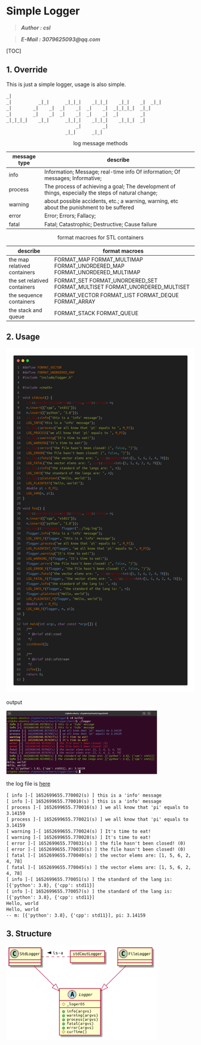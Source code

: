 # Simple Logger
>___Author : csl___   

>___E-Mail : 3079625093@qq.com___   

[TOC]

## 1. Override

This is just a simple logger, usage is also simple.
```ABAP                                   
_|                                                          
_|          _|_|      _|_|_|    _|_|_|    _|_|    _|  _|_|  
_|        _|    _|  _|    _|  _|    _|  _|_|_|_|  _|_|      
_|        _|    _|  _|    _|  _|    _|  _|        _|        
_|_|_|_|    _|_|      _|_|_|    _|_|_|    _|_|_|  _|        
                          _|        _|                      
                      _|_|      _|_|                       
```

<center>

log message methods

|message type|describe|
|---|---| 
|info|Information; Message; real-time info Of information; Of messages; Informative;|
|process|The process of achieving a goal; The development of things, especially the steps of natural change;|
|warning|about possible accidents, etc.; a warning, warning, etc about the punishment to be suffered|
|error|Error; Errors; Fallacy;|
|fatal|Fatal; Catastrophic; Destructive; Cause failure|

</center>

<center>

format macroes for STL containers

|describe|format macroes|
|---|---|
|the map relatived containers|FORMAT_MAP FORMAT_MULTIMAP FORMAT_UNORDERED_MAP FORMAT_UNORDERED_MULTIMAP|
|the set relatived containers|FORMAT_SET FORMAT_UNORDERED_SET FORMAT_MULTISET FORMAT_UNORDERED_MULTISET|
|the sequence containers|FORMAT_VECTOR FORMAT_LIST FORMAT_DEQUE FORMAT_ARRAY|
|the stack and queue|FORMAT_STACK FORMAT_QUEUE|

</center>

## 2. Usage
<img src="./img/code.png">

output

<img src="./img/output.png" width=80%>

the log file is [here](./log.log)

```apl
[ info ]-[ 1652699655.770002(s) ] this is a 'info' message
[ info ]-[ 1652699655.770010(s) ] this is a 'info' message
[ process ]-[ 1652699655.770016(s) ] we all know that 'pi' equals to 3.14159
[ process ]-[ 1652699655.770021(s) ] we all know that 'pi' equals to 3.14159
[ warning ]-[ 1652699655.770024(s) ] It's time to eat!
[ warning ]-[ 1652699655.770028(s) ] It's time to eat!
[ error ]-[ 1652699655.770031(s) ] the file hasn't been closed! (0)
[ error ]-[ 1652699655.770035(s) ] the file hasn't been closed! (0)
[ fatal ]-[ 1652699655.770040(s) ] the vector elems are: [1, 5, 6, 2, 4, 78]
[ fatal ]-[ 1652699655.770045(s) ] the vector elems are: [1, 5, 6, 2, 4, 78]
[ info ]-[ 1652699655.770051(s) ] the standard of the lang is: [{'python': 3.8}, {'cpp': std11}]
[ info ]-[ 1652699655.770057(s) ] the standard of the lang is: [{'python': 3.8}, {'cpp': std11}]
Hello, world
Hello, world
-- m: [{'python': 3.8}, {'cpp': std11}], pi: 3.14159
```

## 3. Structure

<img src="./docs/imgs/logger.png" width="80%">